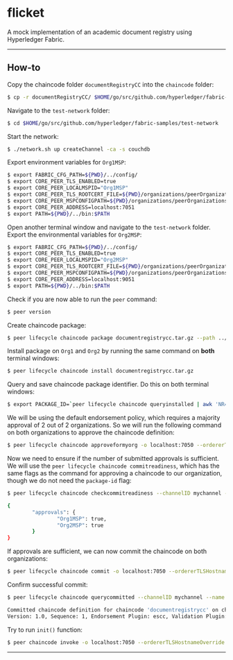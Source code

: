 # flicket
A mock implementation of an academic document registry using Hyperledger Fabric.

***

## How-to

Copy the chaincode folder `documentRegistryCC` into the `chaincode` folder:
```bash
$ cp -r documentRegistryCC/ $HOME/go/src/github.com/hyperledger/fabric-samples/chaincodes/
```

Navigate to the `test-network` folder:
```bash
$ cd $HOME/go/src/github.com/hyperledger/fabric-samples/test-network
```

Start the network:
```bash
$ ./network.sh up createChannel -ca -s couchdb
```

Export environment variables for `Org1MSP`:
```bash
$ export FABRIC_CFG_PATH=${PWD}/../config/
$ export CORE_PEER_TLS_ENABLED=true
$ export CORE_PEER_LOCALMSPID="Org1MSP"
$ export CORE_PEER_TLS_ROOTCERT_FILE=${PWD}/organizations/peerOrganizations/org1.example.com/peers/peer0.org1.example.com/tls/ca.crt
$ export CORE_PEER_MSPCONFIGPATH=${PWD}/organizations/peerOrganizations/org1.example.com/users/Admin@org1.example.com/msp
$ export CORE_PEER_ADDRESS=localhost:7051
$ export PATH=${PWD}/../bin:$PATH
```

Open another terminal window and navigate to the `test-network` folder. Export the environmental variables for `Org2MSP`:
```bash
$ export FABRIC_CFG_PATH=${PWD}/../config/
$ export CORE_PEER_TLS_ENABLED=true
$ export CORE_PEER_LOCALMSPID="Org2MSP"
$ export CORE_PEER_TLS_ROOTCERT_FILE=${PWD}/organizations/peerOrganizations/org2.example.com/peers/peer0.org2.example.com/tls/ca.crt
$ export CORE_PEER_MSPCONFIGPATH=${PWD}/organizations/peerOrganizations/org2.example.com/users/Admin@org2.example.com/msp
$ export CORE_PEER_ADDRESS=localhost:9051
$ export PATH=${PWD}/../bin:$PATH
```

Check if you are now able to run the `peer` command:
```bash
$ peer version
```

Create chaincode package:
```bash
$ peer lifecycle chaincode package documentregistrycc.tar.gz --path ../chaincode/documentRegistryCC --lang node --label documentregistrycc_1.0
```

Install package on `Org1` and `Org2` by running the same command on **both** terminal windows:
```bash
$ peer lifecycle chaincode install documentregistrycc.tar.gz
```

Query and save chaincode package identifier. Do this on both terminal windows:
```bash
$ export PACKAGE_ID=`peer lifecycle chaincode queryinstalled | awk 'NR==2{print $3}'`
```

We will be using the default endorsement policy, which requires a majority approval of 2 out of 2 organizations. So we will run the following command on both organizations to approve the chaincode definition:
```bash
$ peer lifecycle chaincode approveformyorg -o localhost:7050 --ordererTLSHostnameOverride orderer.example.com --channelID mychannel --name documentregistrycc --version 1.0 --package-id $PACKAGE_ID --sequence 1 --tls --cafile ${PWD}/organizations/ordererOrganizations/example.com/orderers/orderer.example.com/msp/tlscacerts/tlsca.example.com-cert.pem
```

Now we need to ensure if the number of submitted approvals is sufficient. We will use the `peer lifecycle chaincode commitreadiness`, which has the same flags as the command for approving a chaincode to our organization, though we do not need the `package-id` flag:
```bash
$ peer lifecycle chaincode checkcommitreadiness --channelID mychannel --name documentregistrycc --version 1.0 --sequence 1 --tls --cafile ${PWD}/organizations/ordererOrganizations/example.com/orderers/orderer.example.com/msp/tlscacerts/tlsca.example.com-cert.pem --output json
```

```bash
{
        "approvals": {
                "Org1MSP": true,
                "Org2MSP": true
        }
}
```

If approvals are sufficient, we can now commit the chaincode on both organizations:
```bash
$ peer lifecycle chaincode commit -o localhost:7050 --ordererTLSHostnameOverride orderer.example.com --channelID mychannel --name documentregistrycc --version 1.0 --sequence 1 --tls --cafile ${PWD}/organizations/ordererOrganizations/example.com/orderers/orderer.example.com/msp/tlscacerts/tlsca.example.com-cert.pem --peerAddresses localhost:7051 --tlsRootCertFiles ${PWD}/organizations/peerOrganizations/org1.example.com/peers/peer0.org1.example.com/tls/ca.crt --peerAddresses localhost:9051 --tlsRootCertFiles ${PWD}/organizations/peerOrganizations/org2.example.com/peers/peer0.org2.example.com/tls/ca.crt
```

Confirm successful commit:
```bash
$ peer lifecycle chaincode querycommitted --channelID mychannel --name documentregistrycc --cafile ${PWD}/organizations/ordererOrganizations/example.com/orderers/orderer.example.com/msp/tlscacerts/tlsca.example.com-cert.pem
```

```bash
Committed chaincode definition for chaincode 'documentregistrycc' on channel 'mychannel':
Version: 1.0, Sequence: 1, Endorsement Plugin: escc, Validation Plugin: vscc, Approvals: [Org1MSP: true, Org2MSP: true]
```
Try to run `init()` function:
```bash
$ peer chaincode invoke -o localhost:7050 --ordererTLSHostnameOverride orderer.example.com --tls --cafile ${PWD}/organizations/ordererOrganizations/example.com/orderers/orderer.example.com/msp/tlscacerts/tlsca.example.com-cert.pem -C mychannel -n documentregistrycc --peerAddresses localhost:7051 --tlsRootCertFiles ${PWD}/organizations/peerOrganizations/org1.example.com/peers/peer0.org1.example.com/tls/ca.crt --peerAddresses localhost:9051 --tlsRootCertFiles ${PWD}/organizations/peerOrganizations/org2.example.com/peers/peer0.org2.example.com/tls/ca.crt -c '{"function":"init","Args":[]}'
```

***
